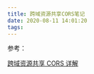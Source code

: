 ```yaml
---
title: 跨域资源共享CORS笔记
date: 2020-08-11 14:01:20
tags:
---
```





参考：

[跨域资源共享 CORS 详解](http://www.ruanyifeng.com/blog/2016/04/cors.html)

